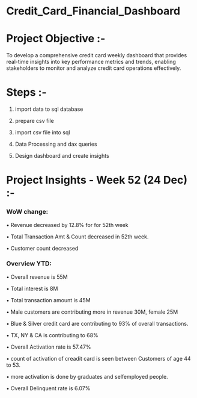# Credit_Card_Financial_Dashboard


# Project Objective :-

To develop a comprehensive credit card weekly dashboard that provides real-time insights into key performance metrics and trends, enabling stakeholders to monitor and analyze credit card operations effectively.

# Steps :-

1. import data to sql database
 
2. prepare csv file
   
3. import csv file into sql

4. Data Processing and dax queries

5. Design dashboard and create insights

# Project Insights - Week 52 (24 Dec) :-


### WoW change:

• Revenue decreased by 12.8% for for 52th week

• Total Transaction Amt & Count decreased in 52th week.

• Customer count decreased

### Overview YTD:

• Overall revenue is 55M

• Total interest is 8M

• Total transaction amount is 45M

• Male customers are contributing more in revenue 30M, female 25M

• Blue & Silver credit card are contributing to 93% of overall
transactions.

• TX, NY & CA is contributing to 68%

• Overall Activation rate is 57.47%

• count of activation of creadit card is seen between Customers of age 44 to 53.

• more activation is done by graduates and selfemployed people.

• Overall Delinquent rate is 6.07%
